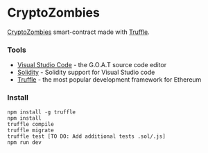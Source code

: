 # CryptoZombies
[CryptoZombies](https://cryptozombies.io) smart-contract made with [Truffle](http://truffleframework.com).

### Tools
* [Visual Studio Code](https://code.visualstudio.com/) - the G.O.A.T source code editor
* [Solidity](https://marketplace.visualstudio.com/items?itemName=JuanBlanco.solidity) - Solidity support for Visual Studio code
* [Truffle](https://truffleframework.com/) - the most popular development framework for Ethereum

### Install
```
npm install -g truffle
npm install
truffle compile
truffle migrate 
truffle test [TO DO: Add additional tests .sol/.js]
npm run dev 
```
